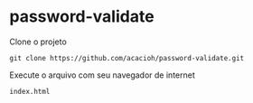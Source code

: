 # password-validate

Clone o projeto

`git clone https://github.com/acacioh/password-validate.git`

Execute o arquivo com seu navegador de internet

`index.html`
